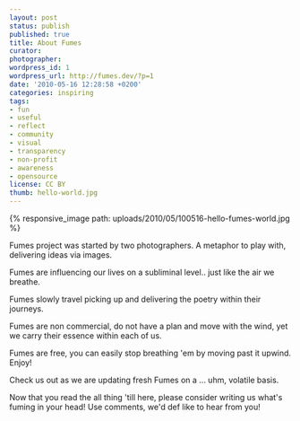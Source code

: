 ```yaml
---
layout: post
status: publish
published: true
title: About Fumes
curator: 
photographer: 
wordpress_id: 1
wordpress_url: http://fumes.dev/?p=1
date: '2010-05-16 12:28:58 +0200'
categories: inspiring
tags: 
- fun
- useful
- reflect
- community
- visual
- transparency
- non-profit
- awareness
- opensource
license: CC BY
thumb: hello-world.jpg
---
```


{% responsive_image path: uploads/2010/05/100516-hello-fumes-world.jpg %}

Fumes project was started by two photographers. A metaphor to play with, delivering ideas via images.

Fumes are influencing our lives on a subliminal level.. just like the air we breathe.

Fumes slowly travel picking up and delivering the poetry within their journeys.

Fumes are non commercial, do not have a plan and move with the wind, yet we carry their essence within each of us.

Fumes are free, you can easily stop breathing 'em by moving past it upwind. Enjoy!

Check us out as we are updating fresh Fumes on a ... uhm, volatile basis.

Now that you read the all thing 'till here, please consider writing us what's fuming in your head! Use comments, we'd def like to hear from you!

